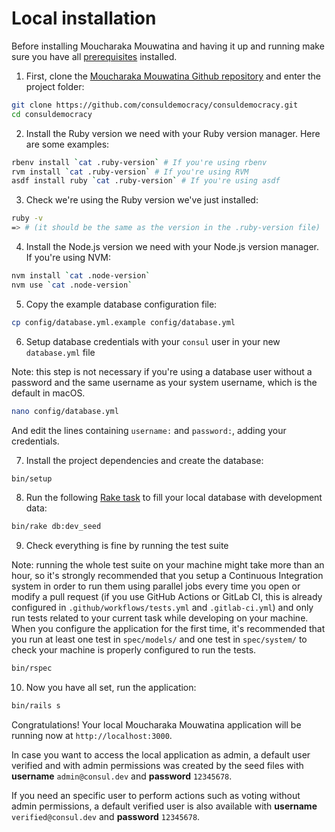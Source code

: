 # Local installation

Before installing Moucharaka Mouwatina and having it up and running make sure you have all [prerequisites](prerequisites.md) installed.

1. First, clone the [Moucharaka Mouwatina Github repository](https://github.com/consuldemocracy/consuldemocracy/) and enter the project folder:

```bash
git clone https://github.com/consuldemocracy/consuldemocracy.git
cd consuldemocracy
```

2. Install the Ruby version we need with your Ruby version manager. Here are some examples:

```bash
rbenv install `cat .ruby-version` # If you're using rbenv
rvm install `cat .ruby-version` # If you're using RVM
asdf install ruby `cat .ruby-version` # If you're using asdf
```

3. Check we're using the Ruby version we've just installed:

```bash
ruby -v
=> # (it should be the same as the version in the .ruby-version file)
```

4. Install the Node.js version we need with your Node.js version manager. If you're using NVM:

```bash
nvm install `cat .node-version`
nvm use `cat .node-version`
```

5. Copy the example database configuration file:

```bash
cp config/database.yml.example config/database.yml
```

6. Setup database credentials with your `consul` user in your new `database.yml` file

Note: this step is not necessary if you're using a database user without a password and the same username as your system username, which is the default in macOS.

```bash
nano config/database.yml
```

And edit the lines containing `username:` and `password:`, adding your credentials.

7. Install the project dependencies and create the database:

```bash
bin/setup
```

8. Run the following [Rake task](https://github.com/ruby/rake) to fill your local database with development data:

```bash
bin/rake db:dev_seed
```

9. Check everything is fine by running the test suite

Note: running the whole test suite on your machine might take more than an hour, so it's strongly recommended that you setup a Continuous Integration system in order to run them using parallel jobs every time you open or modify a pull request (if you use GitHub Actions or GitLab CI, this is already configured in `.github/workflows/tests.yml` and `.gitlab-ci.yml`) and only run tests related to your current task while developing on your machine. When you configure the application for the first time, it's recommended that you run at least one test in `spec/models/` and one test in `spec/system/` to check your machine is properly configured to run the tests.

```bash
bin/rspec
```

10. Now you have all set, run the application:

```bash
bin/rails s
```

Congratulations! Your local Moucharaka Mouwatina application will be running now at `http://localhost:3000`.

In case you want to access the local application as admin, a default user verified and with admin permissions was created by the seed files with **username** `admin@consul.dev` and **password** `12345678`.

If you need an specific user to perform actions such as voting without admin permissions, a default verified user is also available with **username** `verified@consul.dev` and **password** `12345678`.
